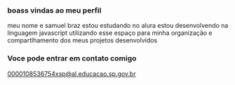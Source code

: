   ### boass vindas ao meu perfil
meu nome e samuel braz
estou estudando no alura 
estou desenvolvendo na linguagem javascript
utilizando esse espaço para minha organização e compartlhamento dos meus projetos desenvolvidos
### Voce pode entrar em contato comigo
0000108536754xsp@al.educacao.sp.gov.br
